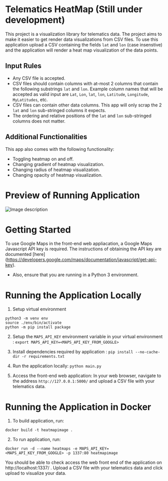 # Telematics HeatMap (Still under development)
This project is a visualization library for telematics data. The project aims to make it easier to get render data visualizations from CSV files. To use this application upload a CSV containing the fields `lat` and `lon` (case insenstive) and the application will render a heat map visualization of the data points. 

## Input Rules
* Any CSV file is accepted.
* CSV files should contain columns with at-most 2 columns that contain the following substrings `lat` and `lon`. Example column names that will be accepted as valid input are `Lat`, `Lon`, `lat`, `lon`, `Latitude`, `Longitude`, `MyLatitudes`, etc. 
* CSV files can contain other data columns. This app will only scrap the 2 `lat` and `lon` sub-stringed columns it expects.
* The ordering and relative positions of the `lat` and `lon` sub-stringed columns does not matter. 

## Additional Functionalities
This app also comes with the following functionality:
* Toggling heatmap on and off.
* Changing gradient of heatmap visualization.
* Changing radius of heatmap visualization.
* Changing opacity of heatmap visualization.

# Preview of Running Application

![Image description](sample.png)

# Getting Started

To use Google Maps in the front-end web appliacation, a Google Maps Javascript API key is required. The instructions of obtaining the API key are documented [here] (https://developers.google.com/maps/documentation/javascript/get-api-key).

* Also, ensure that you are running in a Python 3 environment.

# Running the Application Locally
1. Setup virtual environment
```
python3 -m venv env
source ./env/bin/activate
python -m pip install package
```

2. Setup the `MAPS_API_KEY` environment variable in your virtual environment :
`export MAPS_API_KEY=<MAPS_API_KEY_FROM_GOOGLE>`

3. Install dependencies required by application :
`pip install --no-cache-dir -r requirements.txt`

4. Run the application locally:
`python main.py`

5. Access the front-end web application: 
In your web browser, navigate to the address `http://127.0.0.1:5000/` and upload a CSV file with your telematics data. 

# Running the Application in Docker

1. To build application, run: 

`docker build -t heatmapimage .`

2. To run application, run: 

`docker run -d --name heatmaps -e MAPS_API_KEY=<MAPS_API_KEY_FROM_GOOGLE> -p 1337:80 heatmapimage`

You should be able to check access the web front end of the application on http://localhost:1337/ . Upload a CSV file with your telematics data and click upload to visualize your data.

